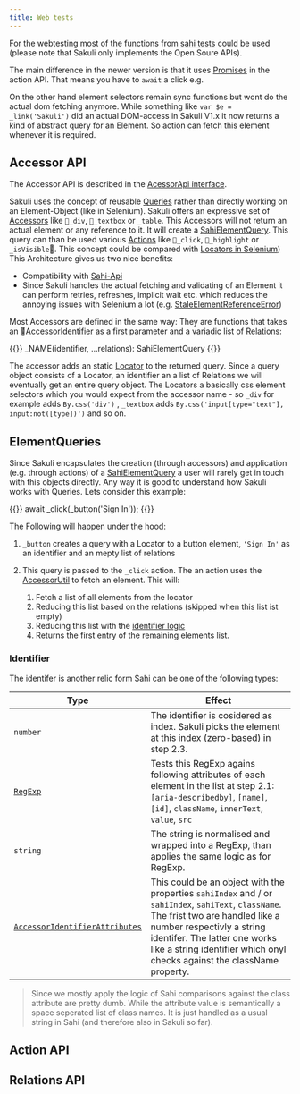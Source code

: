 ```yaml
---
title: Web tests
---
```


For the webtesting most of the functions from [sahi tests](https://sahipro.com/docs/sahi-apis/) could be used (please note that Sakuli only implements the Open Soure APIs).

The main difference in the newer version is that it uses [Promises](https://developers.google.com/web/fundamentals/primers/promises) in the action API. That means you have to `await` a click e.g.

On the other hand element selectors remain sync functions but wont do the actual dom fetching anymore. While something like `var $e = _link('Sakuli')` did an actual DOM-access in Sakuli V1.x it now returns a kind of abstract query for an Element. So action can fetch this element whenever it is required.

## Accessor API

The Accessor API is described in the [AcessorApi interface](/apidoc/sakuli-legacy/interfaces/accessorapi.html).

Sakuli uses the concept of reusable [Queries](/apidoc/sakuli-legacy/interfaces/sahielementquery.html) rather than directly working on an Element-Object (like in Selenium). Sakuli offers an expressive set of [Accessors](/apidoc/sakuli-legacy/interfaces/accessorapi.html) like `_div`, `_textbox` or `_table`. This Accessors will not return an actual element or any reference to it. It will create a [SahiElementQuery](/apidoc/sakuli-legacy/interfaces/sahielementquery.html). This query can than be used various [Actions](#action-api) like `_click`, `_highlight` or `_isVisible`. This concept could be compared with [Locators in Selenium](https://seleniumhq.github.io/selenium/docs/api/javascript/module/selenium-webdriver/index_exports_By.html))
This Architecture gives us two nice benefits:

- Compatibility with [Sahi-Api](https://sahipro.com/docs/sahi-apis/index.html)
- Since Sakuli handles the actual fetching and validating of an Element it can perform retries, refreshes, implicit wait etc. which reduces the annoying issues with Selenium a lot (e.g. [StaleElementReferenceError](https://seleniumhq.github.io/selenium/docs/api/javascript/module/selenium-webdriver/lib/error_exports_StaleElementReferenceError.html))

Most Accessors are defined in the same way: They are functions that takes an [AccessorIdentifier](apidoc/sakuli-legacy/globals.html#accessoridentifier) as a first parameter and a variadic list of [Relations](#relations-api):

{{<highlight javascript>}}
_NAME(identifier, ...relations): SahiElementQuery
{{</highlight>}}

The accessor adds an static [Locator](https://seleniumhq.github.io/selenium/docs/api/javascript/module/selenium-webdriver/index_exports_By.html) to the returned query. Since a query object consists of a Locator, an identifier an a list of Relations we will eventually get an entire query object. The Locators a basically css element selectors which you would expect from the accessor name - so `_div` for example adds `By.css('div')` , `_textbox` adds `By.css('input[type="text"], input:not([type])')` and so on.

## ElementQueries

Since Sakuli encapsulates the creation (through accessors) and application (e.g. through actions) of a [SahiElementQuery](/apidoc/sakuli-legacy/interfaces/sahielementquery.html) a user will rarely get in touch with this objects directly. Any way it is good to understand how Sakuli works with Queries. Lets consider this example:

{{<highlight javascript>}}
await _click(_button('Sign In'));
{{</highlight>}}

The Following will happen under the hood:

1. `_button` creates a query with a Locator to a button element, `'Sign In'` as an identifier and an mepty list of relations

2. This query is passed to the `_click` action. The an action uses the [AccessorUtil](/apidoc/sakuli-legacy/classes/accessorutil.html) to fetch an element. This will:
   1. Fetch a list of all elements from the locator
   2. Reducing this list based on the relations (skipped when this list ist empty)
   3. Reducing this list with the [identifier logic](#identifier)
   4. Returns the first entry of the remaining elements list.

### Identifier

The identifer is another relic form Sahi can be one of the following types:

| Type                                                         | Effect                                                       |
| ------------------------------------------------------------ | ------------------------------------------------------------ |
| `number`                                                     | The identifier is cosidered as index. Sakuli picks the element at this index (zero-based) in step 2.3. |
| [`RegExp`](https://developer.mozilla.org/de/docs/Web/JavaScript/Reference/Global_Objects/RegExp)                                                     | Tests this RegExp agains following attributes of each element in the list at step 2.1: `[aria-describedby]`, `[name]`, ` [id]`, `className`, `innerText`, `value`, `src` |
| `string`                                                     | The string is normalised and wrapped into a RegExp, than applies the same logic as for RegExp. |
| [`AccessorIdentifierAttributes`](/apidoc/sakuli-legacy/globals.html#accessoridentifierattributes) | This could be an object with the properties `sahiIndex` and / or `sahiIndex`, `sahiText`, `className`. The frist two are handled like a number respectivly a string identifer. The latter one works like a string identifier which onyl checks against the className property. |

> Since we mostly apply the logic of Sahi comparisons against the class attribute are pretty dumb. While the attribute value is semantically a space seperated list of class names. It is just handled as a usual string in Sahi (and therefore also in Sakuli so far).

## Action API

## Relations API
